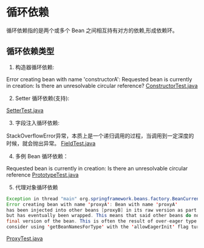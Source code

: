# 循环依赖

循环依赖指的是两个或多个 Bean 之间相互持有对方的依赖,形成依赖环。

## 循环依赖类型

1. 构造器循环依赖:

Error creating bean with name 'constructorA': Requested bean is currently in creation: 
Is there an unresolvable circular reference?
[ConstructorTest.java](src%2Fmain%2Fjava%2Fcom%2Fspring%2Fcircular%2Fconstructor%2FConstructorTest.java)


2. Setter 循环依赖(支持):

[SetterTest.java](src%2Fmain%2Fjava%2Fcom%2Fspring%2Fcircular%2Fsetter%2FSetterTest.java)

3. 字段注入循环依赖:

StackOverflowError异常，本质上是一个递归调用的过程，当调用到一定深度的时候，就会抛出异常。
[FieldTest.java](src%2Fmain%2Fjava%2Fcom%2Fspring%2Fcircular%2Ffield%2FFieldTest.java)

4. 多例 Bean 循环依赖：

Requested bean is currently in creation: Is there an unresolvable circular reference
[PrototypeTest.java](src%2Fmain%2Fjava%2Fcom%2Fspring%2Fcircular%2Fprototype%2FPrototypeTest.java)

5. 代理对象循环依赖
```java
Exception in thread "main" org.springframework.beans.factory.BeanCurrentlyInCreationException:
Error creating bean with name 'proxyA': Bean with name 'proxyA' 
has been injected into other beans [proxyB] in its raw version as part of a circular reference, 
but has eventually been wrapped. This means that said other beans do not use the 
final version of the bean. This is often the result of over-eager type matching - 
consider using 'getBeanNamesForType' with the 'allowEagerInit' flag turned off, for example.
```
[ProxyTest.java](src%2Fmain%2Fjava%2Fcom%2Fspring%2Fcircular%2Fproxy%2FProxyTest.java)
